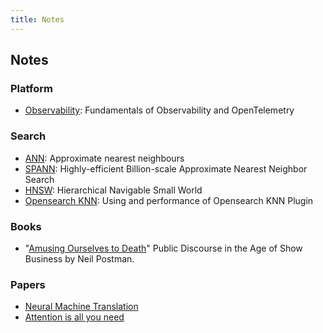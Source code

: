 ```yaml
---
title: Notes
---
```


## Notes
### Platform
 - [Observability](https://jeadie.github.io/notes/observability): Fundamentals of Observability and OpenTelemetry

### Search
- [ANN](https://jeadie.github.io/notes/anns): Approximate nearest neighbours
- [SPANN](https://jeadie.github.io/notes/spann): Highly-efficient Billion-scale Approximate Nearest Neighbor Search
- [HNSW](https://jeadie.github.io/notes/hnsw): Hierarchical Navigable Small World
- [Opensearch KNN](https://jeadie.github.io/notes/opensearch-knn): Using and performance of Opensearch KNN Plugin

### Books
 - "[Amusing Ourselves to Death](https://jeadie.github.io/notes/amusing-ourselves-to-death.html)" Public Discourse in the Age of Show Business by Neil Postman.

### Papers
 - [Neural Machine Translation](https://jeadie.github.io/notes/neural-machine-translation)
 - [Attention is all you need](https://jeadie.github.io/notes/attention-is-all-you-need)
